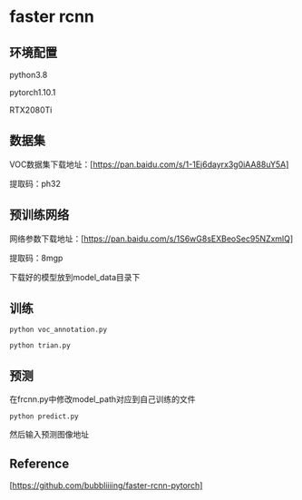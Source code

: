 # faster rcnn
## 环境配置
python3.8

pytorch1.10.1

RTX2080Ti

## 数据集
VOC数据集下载地址：[https://pan.baidu.com/s/1-1Ej6dayrx3g0iAA88uY5A]

提取码：ph32

## 预训练网络
网络参数下载地址：[https://pan.baidu.com/s/1S6wG8sEXBeoSec95NZxmlQ]

提取码：8mgp

下载好的模型放到model_data目录下

## 训练
`python voc_annotation.py`

`python trian.py`

## 预测
在frcnn.py中修改model_path对应到自己训练的文件

`python predict.py`

然后输入预测图像地址

## Reference
[https://github.com/bubbliiiing/faster-rcnn-pytorch]
